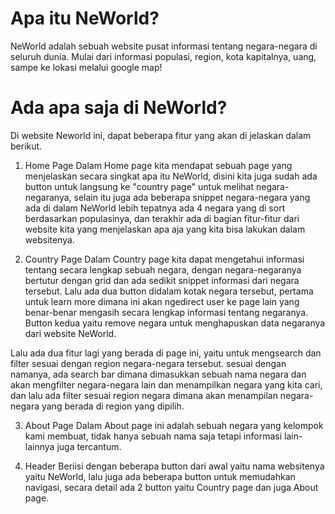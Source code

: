 # Apa itu NeWorld?
NeWorld adalah sebuah website pusat informasi tentang negara-negara di seluruh dunia. Mulai dari informasi populasi, region, kota kapitalnya, uang, sampe ke lokasi melalui google map!

# Ada apa saja di NeWorld?
Di website Neworld ini, dapat beberapa fitur yang akan di jelaskan dalam berikut.

1. Home Page
Dalam Home page kita mendapat sebuah page yang menjelaskan secara singkat apa itu NeWorld, disini kita juga sudah ada button untuk langsung ke "country page" untuk melihat negara-negaranya, selain itu juga ada beberapa snippet negara-negara yang ada di dalam NeWorld lebih tepatnya ada 4 negara yang di sort berdasarkan populasinya, dan terakhir ada di bagian fitur-fitur dari website kita yang menjelaskan apa aja yang kita bisa lakukan dalam websitenya.

2. Country Page
Dalam Country page kita dapat mengetahui informasi tentang secara lengkap sebuah negara, dengan negara-negaranya bertutur dengan grid dan ada sedikit snippet informasi dari negara tersebut. Lalu ada dua button didalam kotak negara tersebut, pertama untuk learn more dimana ini akan ngedirect user ke page lain yang benar-benar mengasih secara lengkap informasi tentang negaranya. Button kedua yaitu remove negara untuk menghapuskan data negaranya dari website NeWorld.

Lalu ada dua fitur lagi yang berada di page ini, yaitu untuk mengsearch dan filter sesuai dengan region negara-negara tersebut. sesuai dengan namanya, ada search bar dimana dimasukkan sebuah nama negara dan akan mengfilter negara-negara lain dan menampilkan negara yang kita cari, dan lalu ada filter sesuai region negara dimana akan menampilan negara-negara yang berada di region yang dipilih.

3. About Page
Dalam About page ini adalah sebuah negara yang kelompok kami membuat, tidak hanya sebuah nama saja tetapi informasi lain-lainnya juga tercantum.

4. Header
Beriisi dengan beberapa button dari awal yaitu nama websitenya yaitu NeWorld, lalu juga ada beberapa button untuk memudahkan navigasi, secara detail ada 2 button yaitu Country page dan juga About page.